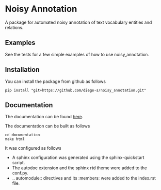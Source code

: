# Noisy Annotation

A package for automated noisy annotation of text vocabulary entities and 
relations.


## Examples

See the tests for a few simple examples of how to use noisy_annotation.


## Installation

You can install the package from github as follows 
```
pip install "git+https://github.com/diego-s/noisy_annotation.git"
```


## Documentation

The documentation can be found [here](http://htmlpreview.github.io/?https://github.com/diego-s/noisy_annotation/blob/master/documentation/build/html/index.html).

The documentation can be built as follows 

```
cd documentation
make html
```

It was configured as follows

- A sphinx configuration was generated using the sphinx-quickstart script.
- The autodoc extension and the sphinx rtd theme were added to the conf.py.
- .. automodule:: directives and its :members: were added to the index.rst 
  file. 
